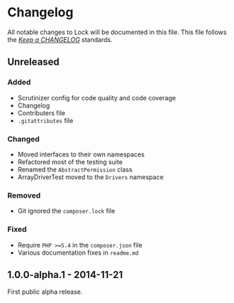 # Changelog

All notable changes to Lock will be documented in this file. This file follows the *[Keep a CHANGELOG](http://keepachangelog.com/)* standards.

## Unreleased

### Added

- Scrutinizer config for code quality and code coverage
- Changelog
- Contributers file
- `.gitattributes` file

### Changed

- Moved interfaces to their own namespaces
- Refactored most of the testing suite
- Renamed the `AbstractPermission` class
- ArrayDriverTest moved to the `Drivers` namespace

### Removed

- Git ignored the `composer.lock` file

### Fixed

- Require `PHP >=5.4` in the `composer.json` file
- Various documentation fixes in `readme.md`

## 1.0.0-alpha.1 - 2014-11-21

First public alpha release.
